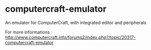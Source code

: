 computercraft-emulator
======================

An emulator for ComputerCraft, with integrated editor and peripherals

For more informations : http://www.computercraft.info/forums2/index.php?/topic/20317-computercraft-emulator